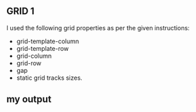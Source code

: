 ## GRID 1

I used the following grid properties as per the given instructions:
 - grid-template-column
 - grid-template-row
 - grid-column
 - grid-row
 - gap
 - static grid tracks sizes.
## my output

[](./Screenshot%20%20grid%201.png)